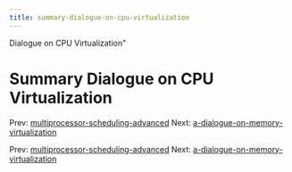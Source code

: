 ```yaml
---
title: summary-dialogue-on-cpu-virtualization
---
```


Dialogue on CPU Virtualization"

# Summary Dialogue on CPU Virtualization

Prev:
[multiprocessor-scheduling-advanced](multiprocessor-scheduling-advanced.md)
Next:
[a-dialogue-on-memory-virtualization](a-dialogue-on-memory-virtualization.md)

Prev:
[multiprocessor-scheduling-advanced](multiprocessor-scheduling-advanced.md)
Next:
[a-dialogue-on-memory-virtualization](a-dialogue-on-memory-virtualization.md)

